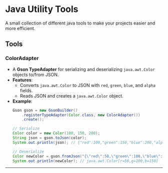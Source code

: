 # Java Utility Tools

A small collection of different java tools to make your projects easier and more efficient.

## Tools

### ColorAdapter
- A **Gson TypeAdapter** for serializing and deserializing `java.awt.Color` objects to/from JSON.
- **Features**:
  - Converts `java.awt.Color` to JSON with `red`, `green`, `blue`, and `alpha` fields.
  - Reads JSON and creates a `java.awt.Color` object.
- **Example**:
  ```java
  Gson gson = new GsonBuilder()
      .registerTypeAdapter(Color.class, new ColorAdapter())
      .create();

  // Serialize
  Color color = new Color(100, 150, 200);
  String json = gson.toJson(color);
  System.out.println(json); // {"red":100,"green":150,"blue":200,"alpha":255}

  // Deserialize
  Color newColor = gson.fromJson("{\"red\":50,\"green\":100,\"blue\":150}", Color.class);
  System.out.println(newColor); // java.awt.Color[r=50,g=100,b=150]
---
